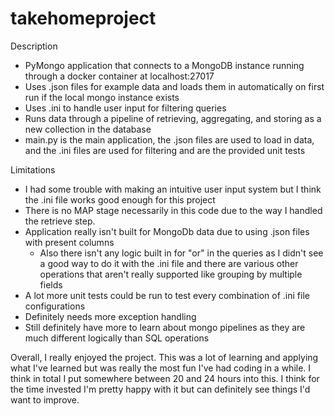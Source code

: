 # takehomeproject
Description
*	PyMongo application that connects to a MongoDB instance running through a docker container at localhost:27017
*	Uses .json files for example data and loads them in automatically on first run if the local mongo instance exists
*	Uses .ini to handle user input for filtering queries
*	Runs data through a pipeline of retrieving, aggregating, and storing as a new collection in the database
*	main.py is the main application, the .json files are used to load in data, and the .ini files are used for filtering and are the provided unit tests

Limitations
*	I had some trouble with making an intuitive user input system but I think the .ini file works good enough for this project
*	There is no MAP stage necessarily in this code due to the way I handled the retrieve step.
*	Application really isn't built for MongoDb data due to using .json files with present columns
	*	Also there isn't any logic built in for "or" in the queries as I didn't see a good way to do it with the .ini file and there are various other operations that aren't really supported like grouping by multiple fields
*	A lot more unit tests could be run to test every combination of .ini file configurations
*	Definitely needs more exception handling
*	Still definitely have more to learn about mongo pipelines as they are much different logically than SQL operations

Overall, I really enjoyed the project.  This was a lot of learning and applying what I've learned but was really the most fun I've had coding in a while.  I think in total I put somewhere between 20 and 24 hours into this.  I think for the time invested I'm pretty happy with it but can definitely see things I'd want to improve.